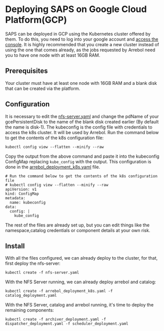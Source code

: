 # Deploying SAPS on Google Cloud Platform(GCP)

SAPS can be deployed in GCP using the Kubernetes cluster offered by them. To do this, you need to log into your google account and [access the console](https://cloud.google.com/kubernetes-engine/). 
It is highly recommended that you create a new cluster instead of using the one that comes already, as the jobs requested by Arrebol need you to have one node with at least 16GB RAM.

## Prerequisites

Your cluster must have at least one node with 16GB RAM and a blank disk that can be created via the platform.

## Configuration

It is necessary to edit the [nfs-server.yaml](./nfs-server.yaml) and change the pdName of your gcePersistentDisk to the name of the blank disk created earlier (By default the name is disk-1).
The kubeconfig is the config file with credentials to access the k8s cluster. It will be used by Arrebol. Run the command below to get the contents of the k8s configuration file:

```
kubectl config view --flatten --minify --raw
```

Copy the output from the above command and paste it into the kubeconfig ConfigMap replacing `kube_config` with the output. This configuration is done in the [arrebol_deployment_k8s.yaml](./arrebol_deployment_k8s.yaml) file.

```
# Run the command below to get the contents of the k8s configuration file
# kubectl config view --flatten --minify --raw
apiVersion: v1
kind: ConfigMap
metadata:
  name: kubeconfig
data:
  config: |
    kube_config
```

The rest of the files are already set up, but you can edit things like the namespace,catalog credentials or component details at your own risk.

## Install

With all the files configured, we can already deploy to the cluster, for that, first deploy the nfs-server:

```
kubectl create -f nfs-server.yaml
```

With the NFS Server running, we can already deploy arrebol and catalog:

```
kubectl create -f arrebol_deployment_k8s.yaml -f catalog_deployment.yaml
```

With the NFS Server, catalog and arrebol running, it's time to deploy the remaining components:

```
kubectl create -f archiver_deployment.yaml -f dispatcher_deployment.yaml -f scheduler_deployment.yaml
```
